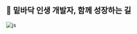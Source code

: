 ## 🌱 밑바닥 인생 개발자, 함께 성장하는 길

![js](https://img.shields.io/badge/JavaScript-F7DF1E?style=for-the-badge&logo=JavaScript&logoColor=white)
